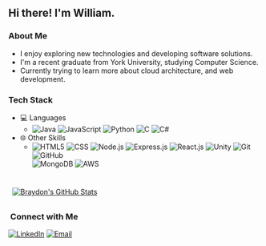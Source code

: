 <!--
<img src="https://avatars.githubusercontent.com/u/39043113?s=400&u=95cf7c37595e1401ba08f74070f24caccef5b07d&v=4">
-->

<h2> Hi there! I'm William.</h2>

<h3>About Me </h3>

- I enjoy exploring new technologies and developing software solutions.
- I'm a recent graduate from York University, studying Computer Science.
- Currently trying to learn more about cloud architecture, and web development.

<h3>Tech Stack</h3>

- 💻 Languages
  * ![Java](https://img.shields.io/badge/-Java-333333?style=flat&logo=Java&logoColor=007396)
  ![JavaScript](https://img.shields.io/badge/-JavaScript-333333?style=flat&logo=javascript)
  ![Python](https://img.shields.io/badge/-Python-333333?style=flat&logo=python)
  ![C](https://img.shields.io/badge/-C-333333?style=flat&logo=C%2B%2B&logoColor=00599C)
  ![C#](https://img.shields.io/badge/-C%23-333333?style=flat&logo=c-sharp&logoColor=00599C)
- 🌐 Other Skills
  * ![HTML5](https://img.shields.io/badge/-HTML5-333333?style=flat&logo=HTML5)
  ![CSS](https://img.shields.io/badge/-CSS-333333?style=flat&logo=CSS3&logoColor=1572B6)
  ![Node.js](https://img.shields.io/badge/-Node.js-333333?style=flat&logo=node.js)
  ![Express.js](https://img.shields.io/badge/-express.js-333333?style=flat&logo=express)
  ![React.js](https://img.shields.io/badge/-React.js-333333?style=flat&logo=react)
  ![Unity](https://img.shields.io/badge/-Unity-333333?style=flat&logo=unity)
  ![Git](https://img.shields.io/badge/-Git-333333?style=flat&logo=git)
  ![GitHub](https://img.shields.io/badge/-GitHub-333333?style=flat&logo=github)  
  ![MongoDB](https://img.shields.io/badge/-MongoDB-333333?style=flat&logo=mongodb)
  ![AWS](https://img.shields.io/badge/-AWS-333333?style=flat&logo=amazon-aws)


<br/>

<a href="https://github.com/willu98">
  <img align="center" style="margin:0.5rem" src="https://github-readme-stats.vercel.app/api?username=willu98&show_icons=true&line_height=27&count_private=true&title_color=ffffff&text_color=c9cacc&icon_color=4AB097&bg_color=1A2B34" alt="Braydon's GitHub Stats" />
</a>

<br/>

<h3>&nbsp;Connect with Me </h3>

<a href="https://www.linkedin.com/in/william-pu/"><img alt="LinkedIn" src="https://img.shields.io/badge/LinkedIn-William%20Pu-blue?style=flat-square&logo=linkedin"></a>
<a href="william.pu98@gmail.com"><img alt="Email" src="https://img.shields.io/badge/Email-william.pu98@gmail.com-blue?style=flat-square&logo=gmail"></a>

<!--
**willu98/willu98** is a ✨ _special_ ✨ repository because its `README.md` (this file) appears on your GitHub profile.

Here are some ideas to get you started:

- 🔭 I’m currently working on ...
- 🌱 I’m currently learning ...
- 👯 I’m looking to collaborate on ...
- 🤔 I’m looking for help with ...
- 💬 Ask me about ...
- 📫 How to reach me: ...
- 😄 Pronouns: ...
- ⚡ Fun fact: ...
-->

